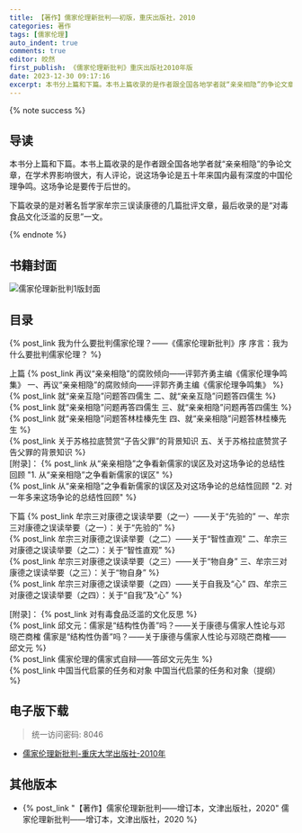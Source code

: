 ```yaml
---
title: 【著作】儒家伦理新批判——初版，重庆出版社，2010
categories: 著作
tags: [儒家伦理]
auto_indent: true
comments: true
editor: 皎然
first_publish: 《儒家伦理新批判》重庆出版社2010年版
date: 2023-12-30 09:17:16
excerpt: 本书分上篇和下篇。本书上篇收录的是作者跟全国各地学者就“亲亲相隐”的争论文章，在学术界影响很大，有人评论，说这场争论是五十年来国内最有深度的中国伦理争鸣。这场争论是要传于后世的。
---
```

{% note success %}
## 导读
本书分上篇和下篇。本书上篇收录的是作者跟全国各地学者就“亲亲相隐”的争论文章，在学术界影响很大，有人评论，说这场争论是五十年来国内最有深度的中国伦理争鸣。这场争论是要传于后世的。

下篇收录的是对著名哲学家牟宗三误读康德的几篇批评文章，最后收录的是“对毒食品文化泛滥的反思”一文。

{% endnote %}
## 书籍封面
![儒家伦理新批判1版封面](/images/儒家伦理新批判1版封面.png)

## 目录
{% post_link 我为什么要批判儒家伦理？——《儒家伦理新批判》序 序言：我为什么要批判儒家伦理？ %}<br/>

上篇
{% post_link 再议“亲亲相隐”的腐败倾向——评郭齐勇主编《儒家伦理争鸣集》 一、再议“亲亲相隐”的腐败倾向——评郭齐勇主编《儒家伦理争鸣集》 %}<br/>
{% post_link 就“亲亲互隐”问题答四儒生 二、就“亲亲互隐”问题答四儒生 %}<br/>
{% post_link 就“亲亲相隐”问题再答四儒生 三、就“亲亲相隐”问题再答四儒生 %}<br/>
{% post_link 就“亲亲相隐”问题答林桂榛先生 四、就“亲亲相隐”问题答林桂榛先生 %}<br/>
{% post_link 关于苏格拉底赞赏“子告父罪”的背景知识 五、关于苏格拉底赞赏子告父罪的背景知识 %}<br/>
[附录]：
{% post_link 从“亲亲相隐”之争看新儒家的误区及对这场争论的总结性回顾 "1. 从“亲亲相隐”之争看新儒家的误区" %}<br/>
{% post_link 从“亲亲相隐”之争看新儒家的误区及对这场争论的总结性回顾 "2. 对一年多来这场争论的总结性回顾" %}<br/>

下篇
{% post_link 牟宗三对康德之误读举要（之一）——关于“先验的” 一、牟宗三对康德之误读举要（之一）：关于“先验的” %}<br/>
{% post_link 牟宗三对康德之误读举要（之二）——关于“智性直观” 二、牟宗三对康德之误读举要（之二）：关于“智性直观” %}<br/>
{% post_link 牟宗三对康德之误读举要（之三）——关于“物自身” 三、牟宗三对康德之误读举要（之三）：关于“物自身” %}<br/>
{% post_link 牟宗三对康德之误读举要（之四）——关于自我及“心” 四、牟宗三对康德之误读举要（之四）：关于“自我”及“心” %}<br/>

[附录]：
{% post_link 对有毒食品泛滥的文化反思 %}<br/>
{% post_link 邱文元：儒家是“结构性伪善”吗？——关于康德与儒家人性论与邓晓芒商榷 儒家是“结构性伪善”吗？——关于康德与儒家人性论与邓晓芒商榷——邱文元 %}<br/>
{% post_link 儒家伦理的儒家式自辩——答邱文元先生 %}<br/>
{% post_link 中国当代启蒙的任务和对象 中国当代启蒙的任务和对象（提纲） %}<br/>

## 电子版下载
> 统一访问密码: 8046

- [儒家伦理新批判-重庆大学出版社-2010年](https://url92.ctfile.com/f/21466692-997325315-858b2b?p=8046)

## 其他版本
- {% post_link "【著作】儒家伦理新批判——增订本，文津出版社，2020" 儒家伦理新批判——增订本，文津出版社，2020 %}<br/>
